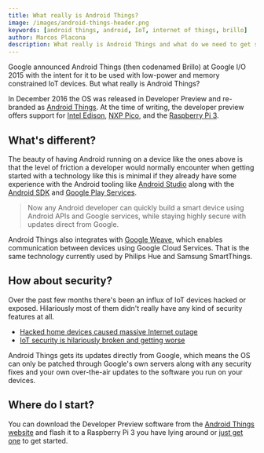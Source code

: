 ```yaml
---
title: What really is Android Things?
image: /images/android-things-header.png
keywords: [android things, android, IoT, internet of things, brillo]
author: Marcos Placona
description: What really is Android Things and what do we need to get started?
---
```


Google announced Android Things (then codenamed Brillo) at Google I/O 2015 with the intent for it to be used with low-power and memory constrained IoT devices. But what really is Android Things?

In December 2016 the OS was released in Developer Preview and re-branded as [Android Things](https://developer.android.com/things/hardware/index.html). At the time of writing, the developer preview offers support for [Intel Edison](https://developer.android.com/things/hardware/edison.html), [NXP Pico](https://developer.android.com/things/hardware/pico.html), and the [Raspberry Pi 3](https://developer.android.com/things/hardware/raspberrypi.html).

## What's different?
The beauty of having Android running on a device like the ones above is that the level of friction a developer would normally encounter when getting started with a technology like this is minimal if they already have some experience with the Android tooling like [Android Studio](https://developer.android.com/studio/intro/index.html) along with the [Android SDK](https://developer.android.com/guide/index.html) and [Google Play Services](https://developers.google.com/android/guides/overview).

> Now any Android developer can quickly build a smart device using Android APIs and Google services, while staying highly secure with updates direct from Google. 

Android Things also integrates with [Google Weave](https://developers.google.com/weave/), which enables communication between devices using Google Cloud Services. That is the same technology currently used by Philips Hue and Samsung SmartThings.

## How about security?
Over the past few months there's been an influx of IoT devices hacked or exposed. Hilariously most of them didn't really have any kind of security features at all.

- [Hacked home devices caused massive Internet outage](http://www.usatoday.com/story/tech/2016/10/21/cyber-attack-takes-down-east-coast-netflix-spotify-twitter/92507806/)
- [IoT security is hilariously broken and getting worse](http://arstechnica.com/security/2016/01/how-to-search-the-internet-of-things-for-photos-of-sleeping-babies/)

Android Things gets its updates directly from Google, which means the OS can only be patched through Google's own servers along with any security fixes and your own over-the-air updates to the software you run on your devices.

## Where do I start?
You can download the Developer Preview software from the [Android Things website](https://developer.android.com/things/preview/index.html) and flash it to a Raspberry Pi 3 you have lying around or [just get one](http://amzn.to/2isZ6uN) to get started.